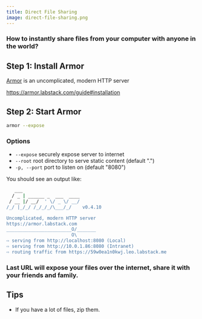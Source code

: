 ```yaml
---
title: Direct File Sharing
image: direct-file-sharing.png
---
```


### How to instantly share files from your computer with anyone in the world?

## Step 1: Install Armor

[Armor](https://armor.labstack.com) is an uncomplicated, modern HTTP server

https://armor.labstack.com/guide#installation

## Step 2: Start Armor

```sh
armor --expose
```

### Options

- `--expose` securely expose server to internet
- `--root` root directory to serve static content (default ".")
- `-p, --port` port to listen on (default "8080")

You should see an output like:

```sh
   ___
  / _ | ______ _  ___  ____
 / __ |/ __/  ' \/ _ \/ __/
/_/ |_/_/ /_/_/_/\___/_/    v0.4.10

Uncomplicated, modern HTTP server
https://armor.labstack.com
________________________O/_______
                        O\
⇨ serving from http://localhost:8080 (Local)
⇨ serving from http://10.0.1.86:8080 (Intranet)
⇨ routing traffic from https://59w0ea1n0kwj.leo.labstack.me
```

### Last URL will expose your files over the internet, share it with your friends and family.

## Tips

- If you have a lot of files, zip them.
